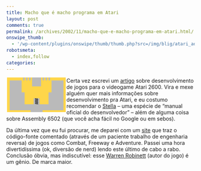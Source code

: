 ```yaml
---
title: Macho que é macho programa em Atari
layout: post
comments: true
permalink: /archives/2002/11/macho-que-e-macho-programa-em-atari.html/
onswipe_thumb:
  - '/wp-content/plugins/onswipe/thumb/thumb.php?src=/img/blig/atari_adventure2.gif&amp;w=600&amp;h=800&amp;zc=1&amp;q=75&amp;f=0'
robotsmeta:
  - index,follow
categories:
---
```

<img src="/img/blig/atari_adventure2.gif" alt="" align="left" hspace="2" />Certa vez escrevi um [artigo][1] sobre desenvolvimento de jogos para o videogame Atari 2600. Vira e mexe alguém quer mais informações sobre desenvolvimento pra Atari, e eu costumo recomendar o [Stella][2] &#8211; uma espécie de &#8220;manual oficial do desenvolvedor&#8221; &#8211; além de alguma coisa sobre Assembly 6502 (que você acha fácil no Google ou em sebos).

Da última vez que eu fui procurar, me deparei com um [site][3] que traz o código-fonte comentado (através de um paciente trabalho de engenharia reversa) de jogos como Combat, Freeway e Adventure. Passei uma hora divertidíssima (ok, diversão de nerd) lendo este último de cabo a rabo. Conclusão óbvia, mas indiscutível: esse [Warren Robinett][4] (autor do jogo) é um gênio. De marca maior.

 [1]: http://web.archive.org/web/20040219110128/http://fliperama.ig.com.br/emuladores/atari/program/index.html
 [2]: http://www.io.com/~nickb/atari/doc/stella.txt
 [3]: http://www.io.com/~nickb/atari/games.html
 [4]: http://www.warrenrobinett.com/adventure/index.html
